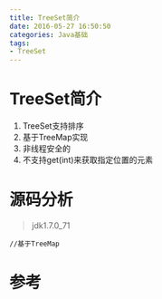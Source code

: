 ```yaml
---
title: TreeSet简介
date: 2016-05-27 16:50:50
categories: Java基础
tags:
- TreeSet
---
```


# TreeSet简介
1. TreeSet支持排序
2. 基于TreeMap实现
3. 非线程安全的
4. 不支持get(int)来获取指定位置的元素

<!-- more -->

# 源码分析
>jdk1.7.0_71

```
//基于TreeMap
```

# 参考
